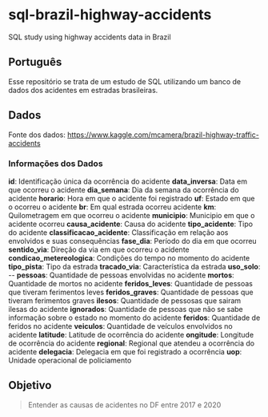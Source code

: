 # sql-brazil-highway-accidents
SQL study using highway accidents data in Brazil


## Português

Esse repositório se trata de um estudo de SQL utilizando um banco de dados dos acidentes em estradas brasileiras.

## Dados

Fonte dos dados: https://www.kaggle.com/mcamera/brazil-highway-traffic-accidents

### Informações dos Dados

**id**: Identificação única da ocorrência do acidente
**data_inversa**: Data em que ocorreu o acidente
**dia_semana**: Dia da semana da ocorrência do acidente
**horario**: Hora em que o acidente foi registrado
**uf**: Estado em que o ocorreu o acidente
**br**: Em qual estrada ocorreu acidente
**km**: Quilometragem em que ocorreu o acidente
**municipio**: Municipio em que o acidente ocorreu
**causa_acidente**: Causa do acidente
**tipo_acidente**: Tipo do acidente
**classificacao_acidente**: Classificação em relação aos envolvidos e suas consequências 
**fase_dia**: Período do dia em que ocorreu 
**sentido_via**: Direção da via em que ocorreu o acidente
**condicao_metereologica**: Condições do tempo no momento do acidente
**tipo_pista**: Tipo da estrada
**tracado_via**: Característica da estrada
**uso_solo**: --
**pessoas**: Quantidade de pessoas envolvidas no acidente
**mortos**: Quantidade de mortos no acidente
**feridos_leves**: Quantidade de pessoas que tiveram ferimentos leves
**feridos_graves**: Quantidade de pessoas que tiveram ferimentos graves 
**ilesos**: Quantidade de pessosas que sairam ilesas do acidente
**ignorados**: Quantidade de pessoas que não se sabe informação sobre o estado no momento do acidente
**feridos**: Quantidade de feridos no acidente
**veiculos**: Quantidade de veículos envolvidos no acidente
**latitude**: Latitude de ocorrência do acidente
**ongitude**: Longitude de ocorrência do acidente
**regional**: Regional que atendeu a ocorrência do acidente
**delegacia**: Delegacia em que foi registrado a ocorrência
**uop**: Unidade operacional de policiamento

## Objetivo

> Entender as causas de acidentes no DF entre 2017 e 2020 